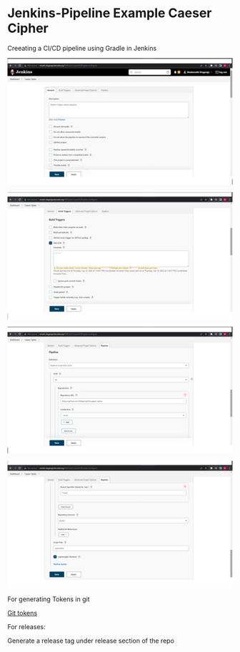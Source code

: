 # Jenkins-Pipeline Example Caeser Cipher

Creeating a CI/CD pipeline using Gradle in Jenkins

![Image1](jp1.jpg)

![Image 2](jp2.jpg)

![Image 3](jp3.jpg)

![Image 4](jp4.jpg)

For generating Tokens in git

[Git tokens](https://github.com/settings/tokens)

For releases:

Generate a release tag under release section of the repo

